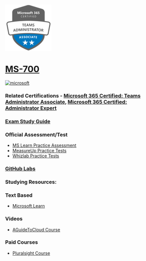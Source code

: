<img src="/Images/certs/ms-700.png" width="150" height="150">

# [MS-700](https://learn.microsoft.com/certifications/exams/ms-700)

<a href='https://learn.microsoft.com/en-us/certifications/browse/?type=role-based&levels=intermediate' target="_blank"><img alt='microsoft' src='https://img.shields.io/badge/associate-100000?style=for-the-badge&logo=microsoft&logoColor=white&labelColor=0078D4&color=212221'/></a> 

### Related Certifications - [Microsoft 365 Certified: Teams Administrator Associate](https://learn.microsoft.com/en-us/certifications/m365-teams-administrator-associate), [Microsoft 365 Certified: Administrator Expert](https://learn.microsoft.com/en-us/certifications/m365-enterprise-administrator)


### [Exam Study Guide](https://aka.ms/ms700-studyguide)

### Official Assessment/Test
- [MS Learn Practice Assessment](https://learn.microsoft.com/certifications/exams/ms-700/practice/assessment?assessment-type=practice&assessmentId=55)
- [MeasureUp Practice Tests](https://www.measureup.com/microsoft-practice-test-ms-700-managing-microsoft-teams.html)
- [Whizlab Practice Tests](https://www.whizlabs.com/ms-700-managing-microsoft-teams/)

### [GitHub Labs](https://github.com/MicrosoftLearning/MS-700-Managing-Microsoft-Teams/tree/master/Instructions/Labs)

### Studying Resources:

### Text Based
- [Microsoft Learn](https://learn.microsoft.com/certifications/exams/ms-700)
### Videos
- [AGuideToCloud Course](https://www.youtube.com/playlist?list=PLhLKc18P9YOCTGOlpREltpZ6ZIElHA7lN)
### Paid Courses
- [Pluralsight Course](https://www.pluralsight.com/paths/managing-microsoft-teams-ms-700)
